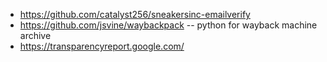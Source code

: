 * https://github.com/catalyst256/sneakersinc-emailverify
* https://github.com/jsvine/waybackpack -- python for wayback machine archive
* https://transparencyreport.google.com/
